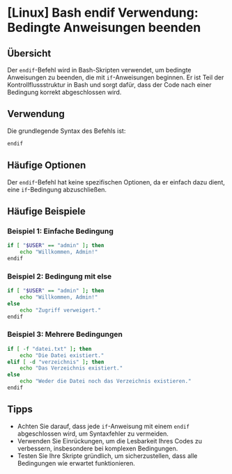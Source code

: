 # [Linux] Bash endif Verwendung: Bedingte Anweisungen beenden

## Übersicht
Der `endif`-Befehl wird in Bash-Skripten verwendet, um bedingte Anweisungen zu beenden, die mit `if`-Anweisungen beginnen. Er ist Teil der Kontrollflussstruktur in Bash und sorgt dafür, dass der Code nach einer Bedingung korrekt abgeschlossen wird.

## Verwendung
Die grundlegende Syntax des Befehls ist:

```bash
endif
```

## Häufige Optionen
Der `endif`-Befehl hat keine spezifischen Optionen, da er einfach dazu dient, eine `if`-Bedingung abzuschließen.

## Häufige Beispiele

### Beispiel 1: Einfache Bedingung
```bash
if [ "$USER" == "admin" ]; then
    echo "Willkommen, Admin!"
endif
```

### Beispiel 2: Bedingung mit else
```bash
if [ "$USER" == "admin" ]; then
    echo "Willkommen, Admin!"
else
    echo "Zugriff verweigert."
endif
```

### Beispiel 3: Mehrere Bedingungen
```bash
if [ -f "datei.txt" ]; then
    echo "Die Datei existiert."
elif [ -d "verzeichnis" ]; then
    echo "Das Verzeichnis existiert."
else
    echo "Weder die Datei noch das Verzeichnis existieren."
endif
```

## Tipps
- Achten Sie darauf, dass jede `if`-Anweisung mit einem `endif` abgeschlossen wird, um Syntaxfehler zu vermeiden.
- Verwenden Sie Einrückungen, um die Lesbarkeit Ihres Codes zu verbessern, insbesondere bei komplexen Bedingungen.
- Testen Sie Ihre Skripte gründlich, um sicherzustellen, dass alle Bedingungen wie erwartet funktionieren.